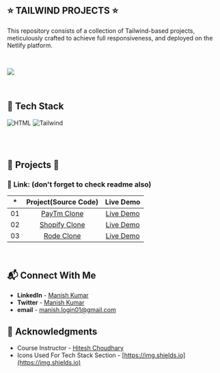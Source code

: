 ## ⭐ TAILWIND PROJECTS ⭐


This repository consists of a collection of Tailwind-based projects, meticulously crafted to achieve full responsiveness, and deployed on the Netlify platform.

<br>

[<img src= "https://img.shields.io/badge/PROJCET LINK-1DA55F?style=for-the-badge&logo=&logoColor=white" />](https://tailwind-projects-mk.netlify.app/)

<br>

## 📌 Tech Stack

![HTML](https://img.shields.io/badge/html5%20-%23E34F26.svg?&style=for-the-badge&logo=html5&logoColor=white)
![Tailwind](https://img.shields.io/badge/Tailwind-CSS-06B6D4?style=for-the-badge&logo=TailwindCSS)

<br>
<br>


## 🛑 Projects 🛑

### 📌 **Link: (don't forget to check readme also)**


| \*  |      **Project(Source Code)**       |   Live Demo   |
| :-: | :-----------------------------: | :-----------: |
| 01  |         [PayTm Clone](https://github.com/mk-manishkumar/Tailwind-Projects/tree/main/paytm%20clone)         | [Live Demo](https://tailwind-projects-mk.netlify.app/paytm%20clone/) |
| 02  |      [Shopify Clone](https://github.com/mk-manishkumar/Tailwind-Projects/tree/main/shopify%20clone)       | [Live Demo](https://tailwind-projects-mk.netlify.app/shopify%20clone/) |
| 03  | [Rode Clone](https://github.com/mk-manishkumar/Tailwind-Projects/tree/main/rode%20clone) | [Live Demo](https://tailwind-projects-mk.netlify.app/rode%20clone/) |





<br>

## 📬 Connect With Me

- **LinkedIn** - [Manish Kumar](https://www.linkedin.com/in/mk-manishkumar/)
- **Twitter** - [Manish Kumar](https://twitter.com/_manishmk)
- **email** - [manish.login01@gmail.com](mailto:manish.login01@gmail.com)

## 📌 Acknowledgments

- Course Instructor - [Hitesh Choudhary](https://github.com/hiteshchoudhary)
- Icons Used For Tech Stack Section - [https://img.shields.io](https://img.shields.io)

